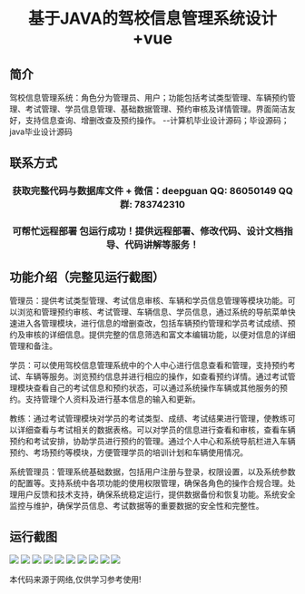 <p><h1 align="center">基于JAVA的驾校信息管理系统设计+vue</h1></p>

## 简介
驾校信息管理系统：角色分为管理员、用户；功能包括考试类型管理、车辆预约管理、考试管理、学员信息管理、基础数据管理、预约审核及详情管理。界面简洁友好，支持信息查询、增删改查及预约操作。    --计算机毕业设计源码；毕设源码；java毕业设计源码


## 联系方式
<p><h3 align="center">获取完整代码与数据库文件 + 微信：deepguan QQ: 86050149 QQ群: 783742310</h3></p>
<p><h3 align="center">可帮忙远程部署 包运行成功！提供远程部署、修改代码、设计文档指导、代码讲解等服务！</h3></p>

## 功能介绍（完整见运行截图）
管理员：提供考试类型管理、考试信息审核、车辆和学员信息管理等模块功能。可以浏览和管理预约审核、考试管理、车辆信息、学员信息，通过系统的导航菜单快速进入各管理模块，进行信息的增删查改，包括车辆预约管理和学员考试成绩、预约及审核的详细信息。提供完整的信息筛选和富文本编辑功能，以便对信息的详细管理和备注。

学员：可以使用驾校信息管理系统中的个人中心进行信息查看和管理，支持预约考试、车辆等服务。浏览预约信息并进行相应的操作，如查看预约详情。通过考试管理模块查看自己的考试信息和预约状态，可以通过系统操作车辆或其他服务的预约。支持管理个人资料及进行基本信息的输入和更新。

教练：通过考试管理模块对学员的考试类型、成绩、考试结果进行管理，使教练可以详细查看与考试相关的数据表格。可以对学员的信息进行查看和审核，查看车辆预约和考试安排，协助学员进行预约的管理。通过个人中心和系统导航栏进入车辆预约、考场预约等模块，方便管理学员的培训计划和车辆使用情况。

系统管理员：管理系统基础数据，包括用户注册与登录，权限设置，以及系统参数的配置等。支持系统中各项功能的使用权限管理，确保各角色的操作合规合理。处理用户反馈和技术支持，确保系统稳定运行，提供数据备份和恢复功能。系统安全监控与维护，确保学员信息、考试数据等的重要数据的安全性和完整性。


## 运行截图
![](img/001.jpg)
![](img/002.jpg)
![](img/003.jpg)
![](img/004.jpg)
![](img/005.jpg)
![](img/006.jpg)
![](img/007.jpg)
![](img/008.jpg)
![](img/009.jpg)
![](img/010.jpg)

<p>本代码来源于网络,仅供学习参考使用!</p>
